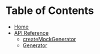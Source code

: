# Table of Contents

* [Home](../README.md)
* [API Reference](api-reference/README.md)
  * [createMockGenerator](api-reference/create-mock-generator.md)
  * [Generator](api-reference/generator.md)
